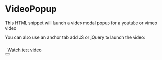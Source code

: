 # VideoPopup
This HTML snippet will launch a video modal popup for a youtube or vimeo video


You can also use an anchor tab add JS or jQuery to launch the video:

<!DOCTYPE html>
<html lang="en">
<head>
<meta charset="utf-8">
<meta name="viewport" content="width=device-width, initial-scale=1">
<link rel="stylesheet" href="https://maxcdn.bootstrapcdn.com/bootstrap/4.5.2/css/bootstrap.min.css">
<script src="https://ajax.googleapis.com/ajax/libs/jquery/3.5.1/jquery.min.js"></script>
<script src="https://cdnjs.cloudflare.com/ajax/libs/popper.js/1.16.0/umd/popper.min.js"></script>
<script src="https://maxcdn.bootstrapcdn.com/bootstrap/4.5.2/js/bootstrap.min.js"></script>
</head>
<body>
<a id="video-popup-anchor" href="https://www.youtube.com/embed/A-twOC3W558"><i class="fa fa-play-circle" style="font-size: 1.5rem; padding-right: 0.5rem;"></i>Watch test video</a>
<div class="modal fade in" id="myVideoModal" tabindex="-1" role="dialog" aria-labelledby="exampleModalLabel" aria-hidden="true">
<div class="modal-dialog video-modal-dialog">
<div class="modal-content">
<div>
<button type="button" class="close close-video" data-dismiss="modal" aria-hidden="true"><i class="fa fa-times-circle fa-times-circle-color"></i></button>
</div>
<div class="modal-body iframe-video-body">
 <div class="iframe-video">
</div>
</div>
</div>
</div>
</div>
</body>
</html>
